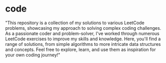 # code
"This repository is a collection of my solutions to various LeetCode problems, showcasing my approach to solving complex coding challenges. As a passionate coder and problem-solver, I've worked through numerous LeetCode exercises to improve my skills and knowledge. Here, you'll find a range of solutions, from simple algorithms to more intricate data structures and concepts. Feel free to explore, learn, and use them as inspiration for your own coding journey!"

